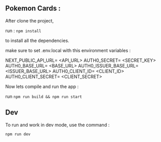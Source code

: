 ## Pokemon Cards :

After clone the project, 

run : `npm install`

to install all the dependencies.

make sure to set .env.local with this environment variables : 

NEXT_PUBLIC_API_URL= <API_URL>
AUTH0_SECRET= <SECRET_KEY>
AUTH0_BASE_URL= <BASE_URL>
AUTH0_ISSUER_BASE_URL= <ISSUER_BASE_URL>
AUTH0_CLIENT_ID= <CLIENT_ID>
AUTH0_CLIENT_SECRET= <CLIENT_SECRET>

Now lets compile and run the app :

run `npm run build && npm run start`

## Dev 

To run and work in dev mode, use the command :

`npm run dev`
